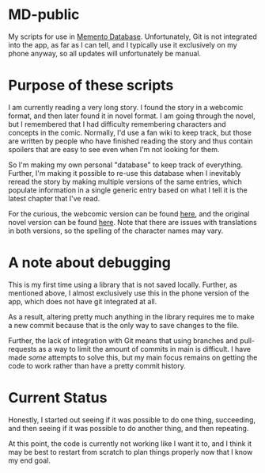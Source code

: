 # MD-public

My scripts for use in [Memento Database](https://mementodatabase.com/). Unfortunately, Git is not integrated into the app, as far as I can tell, and I typically use it exclusively on my phone anyway, so all updates will unfortunately be manual.

# Purpose of these scripts

I am currently reading a very long story. I found the story in a webcomic format, and then later found it in novel format. I am going through the novel, but I remembered that I had difficulty remembering characters and concepts in the comic. Normally, I'd use a fan wiki to keep track, but those are written by people who have finished reading the story and thus contain spoilers that are easy to see even when I'm not looking for them.

So I'm making my own personal "database" to keep track of everything. Further, I'm making it possible to re-use this database when I inevitably reread the story by making multiple versions of the same entries, which populate information in a single generic entry based on what I tell it is the latest chapter that I've read.

For the curious, the webcomic version can be found [here](https://www.webtoons.com/en/action/omniscient-reader/episode-0-prologue/viewer?title_no=2154&episode_no=1), and the original novel version can be found [here](https://novelchapter.com/omniscient-readers-viewpoint-tueM4). Note that there are issues with translations in both versions, so the spelling of the character names may vary.

# A note about debugging

This is my first time using a library that is not saved locally. Further, as mentioned above, I almost exclusively use this in the phone version of the app, which does not have git integrated at all.

As a result, altering pretty much anything in the library requires me to make a new commit because that is the only way to save changes to the file.

Further, the lack of integration with Git means that using branches and pull-requests as a way to limit the amount of commits in main is difficult. I have made *some* attempts to solve this, but my main focus remains on getting the code to work rather than have a pretty commit history.

# Current Status

Honestly, I started out seeing if it was possible to do one thing, succeeding, and then seeing if it was possible to do another thing, and then repeating.

At this point, the code is currently not working like I want it to, and I think it may be best to restart from scratch to plan things properly now that I know my end goal.
